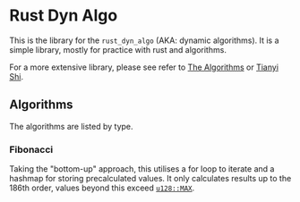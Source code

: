 # Rust Dyn Algo

This is the library for the `rust_dyn_algo` (AKA: dynamic algorithms). It is a simple library, mostly for practice with rust and algorithms.

For a more extensive library, please see refer to [The Algorithms](https://github.com/TheAlgorithms/Rust) or [Tianyi Shi](https://github.com/TianyiShi2001/Algorithms).

## Algorithms

The algorithms are listed by type.

### Fibonacci

Taking the "bottom-up" approach, this utilises a for loop to iterate and a hashmap for storing precalculated values. It only calculates results up to the 186th order, values beyond this exceed [`u128::MAX`](https://doc.rust-lang.org/std/u128/constant.MAX.html).
